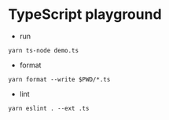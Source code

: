 # TypeScript playground

- run

```shell
yarn ts-node demo.ts
```

- format

```
yarn format --write $PWD/*.ts
```

- lint

```
yarn eslint . --ext .ts
```
